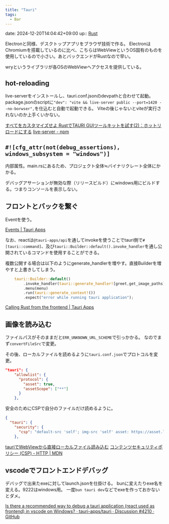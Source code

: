 ```yaml
---
title: "Tauri"
tags:
  - Bar
---
```


date: 2024-12-20T14:04:42+09:00
up:: [Rust](../Program/Rust.md)

Electronと同様、デスクトップアプリをブラウザ技術で作る。
ElectronはChromiumを搭載しているのに比べ、こちらはWebViewというOS固有のものを使用しているので小さい。あとバックエンドがRustなので早い。

wryというライブラリが各OSのWebViewへアクセスを提供している。

## hot-reloading
live-serverをインストールし、tauri.conf.jsonのdevpathと合わせて起動。
package.jsonのscriptに`"dev": "vite && live-server public --port=1420 --no-borwser",`を仕込むと自動で起動できる。
Viteの後じゃないとviteが実行されないのか上手くいかない。

[すべてをカスタマイズせよ RustでTAURI GUIツールキットを試す(2)：ホットリロードにする](https://jnsmith.blog.fc2.com/blog-entry-188.html)
[live-server - npm](https://www.npmjs.com/package/live-server)

## `#![cfg_attr(not(debug_assertions), windows_subsystem = "windows")]`
内部属性。main.rsにあるため、プロジェクト全体≒バイナリクレート全体にかかる。

デバッグアサーションが無効な際（リリースビルド）にwindows用にビルドする。つまりコンソールを表示しない。

## フロントとバックを繋ぐ
Eventを使う。

[Events | Tauri Apps](https://tauri.app/v1/guides/features/events/)

なお、reactは`@tauri-apps/api`を通してinvokeを使うことでtauri側で`#[tauri::command]`、及び`tauri::Builder::default().invoke_handler`を通し公開されているコマンドを使用することができる。

複数公開する場合は以下のようにgenerate_handlerを増やす。直接Builderを増やすと上書きしてしまう。

```rust
    tauri::Builder::default()
        .invoke_handler(tauri::generate_handler![greet,get_image_paths])
        .menu(menu)
        .run(tauri::generate_context!())
        .expect("error while running tauri application");
```

[Calling Rust from the frontend | Tauri Apps](https://tauri.app/v1/guides/features/command/)

## 画像を読み込む
ファイルパスがそのままだと`ERR_UNKNOWN_URL_SCHEME`で引っかかる。
なのでまず`convertFileSrc`で変更。

その後、ローカルファイルを読めるように`tauri.conf.json`でプロトコルを変更。

```json
"tauri": {
    "allowlist": {
      "protocol": {
        "asset": true,
        "assetScope": ["**"]
      }
    },
```

安全のためにCSPで自分のファイルだけ読めるように。

```json
{
  "tauri": {
    "security": {
      "csp": "default-src 'self'; img-src 'self' asset: https://asset.localhost"
    },
```

[tauriでWebViewから直接ローカルファイル読み込む](https://zenn.dev/bpk_t/scraps/4f9523470ea151)
[コンテンツセキュリティポリシー (CSP) - HTTP | MDN](https://developer.mozilla.org/ja/docs/Web/HTTP/CSP)

## vscodeでフロントエンドデバッグ
デバッグで出来たexeに対してlaunch.jsonを仕掛ける。
bunに変えたりexe名を変える。9222はwindows用。
一度`bun tauri dev`などでexeを作っておかないとダメ。

[Is there a recommended way to debug a tauri application (react used as frontend) in vscode on Windows? · tauri-apps/tauri · Discussion #4210 · GitHub](https://github.com/tauri-apps/tauri/discussions/4210)